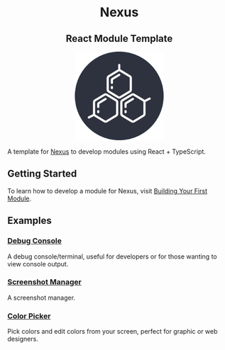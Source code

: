 <h1 align="center">Nexus</h1>
<h2 align="center">React Module Template</h2>

<p align="center">
	<img src="./repo-assets/256x256.png" alt="Nexus Logo" width="200" />
</p>

A template for [Nexus](https://github.com/aarontburn/nexus-core) to develop modules using React + TypeScript.


## Getting Started
To learn how to develop a module for Nexus, visit [Building Your First Module](https://github.com/aarontburn/nexus-core/blob/main/docs/getting_started/tutorial/BuildingYourFirstModule.md).

## Examples

### [Debug Console](https://github.com/aarontburn/nexus-debug-console)
A debug console/terminal, useful for developers or for those wanting to view console output.

### [Screenshot Manager](https://github.com/aarontburn/nexus-screenshot-manager)
A screenshot manager. 


### [Color Picker](https://github.com/aarontburn/nexus-color-picker)
Pick colors and edit colors from your screen, perfect for graphic or web designers.
